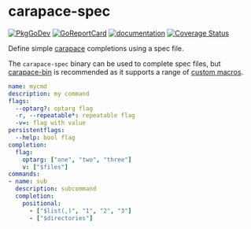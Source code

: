 # carapace-spec

[![PkgGoDev](https://pkg.go.dev/badge/github.com/rsteube/carapace-spec/pkg/actions)](https://pkg.go.dev/github.com/rsteube/carapace-spec)
[![GoReportCard](https://goreportcard.com/badge/github.com/rsteube/carapace-spec)](https://goreportcard.com/report/github.com/rsteube/carapace-spec)
[![documentation](https://img.shields.io/badge/&zwnj;-documentation-blue?logo=gitbook)](https://rsteube.github.io/carapace-spec/)
[![Coverage Status](https://coveralls.io/repos/github/rsteube/carapace-spec/badge.svg?branch=master)](https://coveralls.io/github/rsteube/carapace-spec?branch=master)

Define simple [carapace](https://github.com/rsteube/carapace) completions using a spec file.

The `carapace-spec` binary can be used to complete spec files, but [carapace-bin](https://github.com/rsteube/carapace-bin) is recommended as it supports a range of [custom macros](https://rsteube.github.io/carapace-bin/specs/macros.html).

```yaml
name: mycmd
description: my command
flags:
  --optarg?: optarg flag
  -r, --repeatable*: repeatable flag
  -v=: flag with value
persistentflags:
  --help: bool flag
completion:
  flag:
    optarg: ["one", "two", "three"]
    v: ["$files"]
commands:
- name: sub
  description: subcommand
  completion:
    positional:
      - ["$list(,)", "1", "2", "3"]
      - ["$directories"]
```
